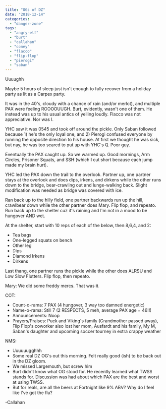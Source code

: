 ```yaml
---
title: "OGs of DZ"
date: "2018-12-14"
categories: 
  - "danger-zone"
tags: 
  - "angry-elf"
  - "burt"
  - "callahan"
  - "coney"
  - "flacco"
  - "flip-flop"
  - "pierogi"
  - "saban"
---
```


Uuuughh

Maybe 5 hours of sleep just isn't enough to fully recover from a holiday party as lit as a Carpex party. 

It was in the 40's, cloudy with a chance of rain (and/or merlot), and multiple PAX were feeling ROOOOUUGH. Burt, evidently, wasn't one of them. He instead was up to his usual antics of yelling loudly. Flacco was not appreciative. Nor was I. 

YHC saw it was 0545 and took off around the pickle. Only Saban followed because 1) he's the only loyal one, and 2) Pierogi confused everyone by running the opposite direction to his house. At first we thought he was sick, but nay, he was too scared to put up with YHC's Q. Poor guy. 

Eventually the PAX caught up. So we warmed up. Good mornings, Arm Circles, Prisoner Squats, and SSH (which I cut short because each jump made my brain hurt). 

YHC led the PAX down the trail to the overlook. Partner up, one partner stays at the overlook and does dips, irkens, and dirkens while the other runs down to the bridge, bear-crawling out and lunge-walking back. Slight modification was needed as bridge was covered with ice. 

Ran back up to the hilly field, one partner backwards run up the hill, crawlbear down while the other partner does Mary. Flip flop, and repeato. Run back up to the shelter cuz it's raining and I'm not in a mood to be hungover AND wet. 

At the shelter, start with 10 reps of each of the below, then 8,6,4, and 2:

- Tea bags
- One-legged squats on bench
- Other leg
- Dips
- Diamond Irkens
- Dirkens

Last thang, one partner runs the pickle while the other does ALRSU and Low Slow Flutters. Flip flop, then repeato. 

Mary: We did some freddy mercs. That was it. 

COT:

- Count-o-rama: 7 PAX (4 hungover, 3 way too damned energetic)
- Name-o-rama: Still 7 (2 RESPECTS, 5 meh, average PAX age = 46!!)
- Announcements: Noop
- Prayers/Praises: Puck and Viking's family (Grandmother passed away),  Flip Flop's coworker also lost her mom, Ausfardt and his family, My M, Saban's daughter and upcoming soccer tourney in extra crappy weather

NMS:

- Uuuuuugghhh
- Some real DZ OG's out this morning. Felt really good (ish) to be back out in the DZ gloom. 
- We missed Largemouth, but screw him
- Burt didn't know what OG stood for. He recently learned what TWSS stands for. Discussion was had about which PAX are the best and worst at using TWSS. 
- But for reals, are all the beers at Fortnight like 9% ABV? Why do I feel like I've got the flu?

\-Callahan
